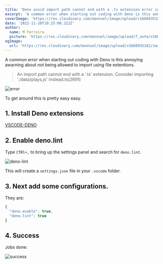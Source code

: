 ```yaml
---
title: 'Deno avoid import path cannot end with a .ts extension error in vscode warning'
excerpt: 'A common error when starting out coding with Deno is this annoying awarning about not being allowed to import using file extentions.'
coverImage: 'https://res.cloudinary.com/mannuel/image/upload/v1668935182/images/deno-cover.png'
date: '2022-11-20T10:25:00.322Z'
author:
  name: M Ferreira
  picture: 'https://res.cloudinary.com/mannuel/image/upload/f_auto/v1604067445/images/mee.jpg'
ogImage:
  url: 'https://res.cloudinary.com/mannuel/image/upload/v1668935182/images/deno-cover.png'
---
```


A common error when starting out coding with Deno is this annoying awarning about not being allowed to import using file extentions.

> An import path cannot end with a '.ts' extension. Consider importing './data/plays.js' instead.ts(2691)

![error](https://res.cloudinary.com/mannuel/image/upload/v1668935347/images/imports.png)

To get around this is pretty easy easy.

## 1. Install Deno extensions

[VSCODE-DENO](https://marketplace.visualstudio.com/items?itemName=denoland.vscode-deno)

## 2. Enable deno.lint

Type `CTRl+,` to bring up the settings panel and search for `deno.lint`.

![deno-lint](https://res.cloudinary.com/mannuel/image/upload/v1668935851/images/deno-lint-settings.png)

This will create a `settings.json` file in your `.vscode` folder.

## 3. Next add some configurations.

They are:

```js
{
  "deno.enable": true,
  "deno.lint": true
}
```

## 4. Success

Jobs done:

![success](https://res.cloudinary.com/mannuel/image/upload/v1668936187/images/success-lint.png)
